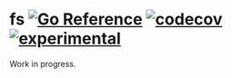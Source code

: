 # fs [![Go Reference](https://img.shields.io/badge/go-pkg-00ADD8)](https://pkg.go.dev/github.com/go-faster/fs#section-documentation) [![codecov](https://img.shields.io/codecov/c/github/go-faster/fs?label=cover)](https://codecov.io/gh/go-faster/fs) [![experimental](https://img.shields.io/badge/-experimental-blueviolet)](https://go-faster.org/docs/projects/status#experimental)

Work in progress.
